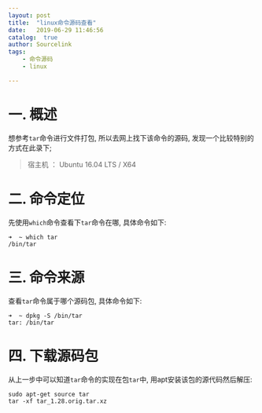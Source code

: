 ```yaml
---
layout: post
title:  "linux命令源码查看"
date:   2019-06-29 11:46:56
catalog:  true
author: Sourcelink
tags:
    - 命令源码
    - linux

---
```




# 一. 概述

想参考`tar`命令进行文件打包, 所以去网上找下该命令的源码, 发现一个比较特别的方式在此录下;  

>宿主机 ： Ubuntu 16.04 LTS / X64  


# 二. 命令定位

先使用`which`命令查看下`tar`命令在哪, 具体命令如下:  

```
➜  ~ which tar
/bin/tar
```

# 三. 命令来源

查看`tar`命令属于哪个源码包, 具体命令如下:  

```
➜  ~ dpkg -S /bin/tar 
tar: /bin/tar
```


# 四. 下载源码包

从上一步中可以知道`tar`命令的实现在包`tar`中, 用apt安装该包的源代码然后解压:  

```
sudo apt-get source tar
tar -xf tar_1.28.orig.tar.xz
```





